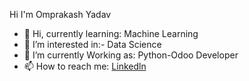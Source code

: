 
Hi I'm Omprakash Yadav

- 👋 Hi, currently learning: Machine Learning
- 👀 I’m interested in:- Data Science
- 🌱 I’m currently Working as: Python-Odoo Developer
- 📫 How to reach me: <a href="https://www.linkedin.com/in/omprakash-kumar/" target="_blank">Linkedln</a>

<!---
omprakashkyadav/omprakashkyadav is a ✨ special ✨ repository because its `README.md` (this file) appears on your GitHub profile.
You can click the Preview link to take a look at your changes.
--->
